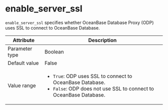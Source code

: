 # enable_server_ssl

`enable_server_ssl` specifies whether OceanBase Database Proxy (ODP) uses SSL to connect to OceanBase Database.

| Attribute | Description |
|----------|---------|
| Parameter type | Boolean |
| Default value | False |
| Value range | <ul><li>`True`: ODP uses SSL to connect to OceanBase Database.</li><li>`False`: ODP does not use SSL to connect to OceanBase Database.</li></ul> |
